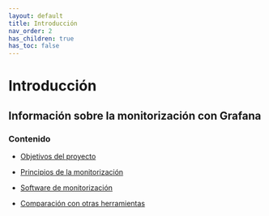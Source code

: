```yaml
---
layout: default
title: Introducción
nav_order: 2
has_children: true
has_toc: false
---
```


# Introducción

## Información sobre la monitorización con Grafana 

### Contenido

- [Objetivos del proyecto]()

- [Principios de la monitorización]()

- [Software de monitorización]()

- [Comparación con otras herramientas]()

